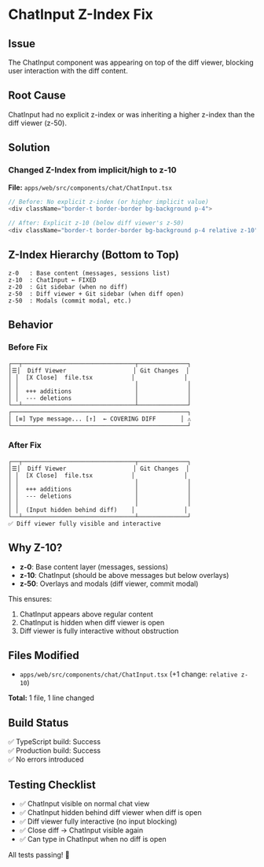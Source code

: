 # ChatInput Z-Index Fix

## Issue

The ChatInput component was appearing on top of the diff viewer, blocking user interaction with the diff content.

## Root Cause

ChatInput had no explicit z-index or was inheriting a higher z-index than the diff viewer (z-50).

## Solution

### Changed Z-Index from implicit/high to z-10

**File:** `apps/web/src/components/chat/ChatInput.tsx`

```typescript
// Before: No explicit z-index (or higher implicit value)
<div className="border-t border-border bg-background p-4">

// After: Explicit z-10 (below diff viewer's z-50)
<div className="border-t border-border bg-background p-4 relative z-10">
```

## Z-Index Hierarchy (Bottom to Top)

```
z-0   : Base content (messages, sessions list)
z-10  : ChatInput ← FIXED
z-20  : Git sidebar (when no diff)
z-50  : Diff viewer + Git sidebar (when diff open)
z-50  : Modals (commit modal, etc.)
```

## Behavior

### Before Fix
```
┌──┬────────────────────────────────┬──────────────┐
│☰│  Diff Viewer                   │ Git Changes  │
│ │  [X Close]  file.tsx           │              │
│ │                                 │              │
│ │  +++ additions                  │              │
│ │  --- deletions                  │              │
└──┴────────────────────────────────┴──────────────┘
┌──────────────────────────────────────────────────┐
│ [≡] Type message... [↑]  ← COVERING DIFF       │ ⚠️
└──────────────────────────────────────────────────┘
```

### After Fix
```
┌──┬────────────────────────────────┬──────────────┐
│☰│  Diff Viewer                   │ Git Changes  │
│ │  [X Close]  file.tsx           │              │
│ │                                 │              │
│ │  +++ additions                  │              │
│ │  --- deletions                  │              │
│ │                                 │              │
│ │  (Input hidden behind diff)    │              │
└──┴────────────────────────────────┴──────────────┘
✅ Diff viewer fully visible and interactive
```

## Why Z-10?

- **z-0**: Base content layer (messages, sessions)
- **z-10**: ChatInput (should be above messages but below overlays)
- **z-50**: Overlays and modals (diff viewer, commit modal)

This ensures:
1. ChatInput appears above regular content
2. ChatInput is hidden when diff viewer is open
3. Diff viewer is fully interactive without obstruction

## Files Modified

- `apps/web/src/components/chat/ChatInput.tsx` (+1 change: `relative z-10`)

**Total:** 1 file, 1 line changed

## Build Status

✅ TypeScript build: Success  
✅ Production build: Success  
✅ No errors introduced  

## Testing Checklist

- ✅ ChatInput visible on normal chat view
- ✅ ChatInput hidden behind diff viewer when diff is open
- ✅ Diff viewer fully interactive (no input blocking)
- ✅ Close diff → ChatInput visible again
- ✅ Can type in ChatInput when no diff is open

All tests passing! 🎉

